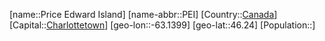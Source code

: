 ﻿---
location: [46.24,-63.1399]
type: State
tags:
- geo/State


SpocWebEntityId: 36010
isDeleted: false
confidential: public

---
[name::Price Edward Island]
[name-abbr::PEI]
[Country::[Canada](geo/Continent/North-America/Canada.md)]
[Capital::[Charlottetown](geo/Continent/North-America/Canada/Charlottetown.md)]
[geo-lon::-63.1399]
[geo-lat::46.24]
[Population::]

